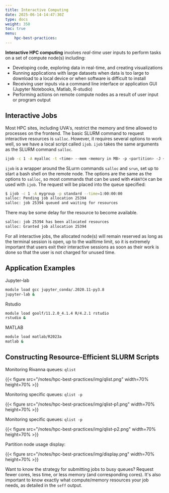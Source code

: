 ```yaml
---
title: Interactive Computing
date: 2025-06-14-14:47:30Z
type: docs 
weight: 350
toc: true
menu: 
    hpc-best-practices:
---
```


__Interactive HPC computing__ involves *real-time* user inputs to perform tasks on a set of compute node(s) including:
* Developing code, exploring data in real-time, and creating visualizations
* Running applications with large datasets when data is too large to download to a local device or when software is difficult to install
* Receiving user inputs via a command line interface or application GUI (Jupyter Notebooks, Matlab, R-studio)
* Performing actions on remote compute nodes as a result of user input or program output

## Interactive Jobs

Most HPC sites, including UVA's, restrict the memory and time allowed to processes on the frontend. The basic SLURM command to request interactive resources is `salloc`. However, it requires several options to work well, so we have a local script called `ijob`. `ijob` takes the same arguments as the SLURM command `salloc`.
```bash
ijob -c 1 -A myalloc -t <time> --mem <memory in MB> -p <partition> -J <jobname>
```

`ijob` is a wrapper around the SLurm commands `salloc` and `srun`, set up to start a bash shell on the remote node. The options are the same as the options to `salloc`, so most commands that can be used with `#SBATCH` can be used with `ijob`. The request will be placed into the queue specified:
```bash
$ ijob -c 1 -A mygroup -p standard --time=1:00:00:00
salloc: Pending job allocation 25394
salloc: job 25394 queued and waiting for resources
```

There may be some delay for the resource to become available.
```bash
salloc: job 25394 has been allocated resources
salloc: Granted job allocation 25394
```

For all interactive jobs, the allocated node(s) will remain reserved as long as the terminal session is open, up to the walltime limit, so it is extremely important that users exit their interactive sessions as soon as their work is done so that the user is not charged for unused time.


## Application Examples

Jupyter-lab
```bash
module load gcc jupyter_conda/.2020.11-py3.8
jupyter-lab &
```

Rstudio
```bash
module load goolf/11.2.0_4.1.4 R/4.2.1 rstudio
rstudio &
```

MATLAB
```bash
module load matlab/R2023a
matlab &
```

## Constructing Resource-Efficient SLURM Scripts

Monitoring Rivanna queues: `qlist`

{{< figure src="/notes/hpc-best-practices/img/qlist.png" width=70% height=70% >}}

Monitoring specific queues: `qlist -p`

{{< figure src="/notes/hpc-best-practices/img/qlist-p1.png" width=70% height=70% >}}

Monitoring specific queues: `qlist -p`

{{< figure src="/notes/hpc-best-practices/img/qlist-p2.png" width=70% height=70% >}}

Partition node usage display:

{{< figure src="/notes/hpc-best-practices/img/display.png" width=70% height=70% >}}

Want to know the strategy for submitting jobs to busy queues? Request fewer cores, less time, or less memory (and corresponding cores). It's also important to know exactly what compute/memory resources your job needs, as detailed in the `seff` output.

